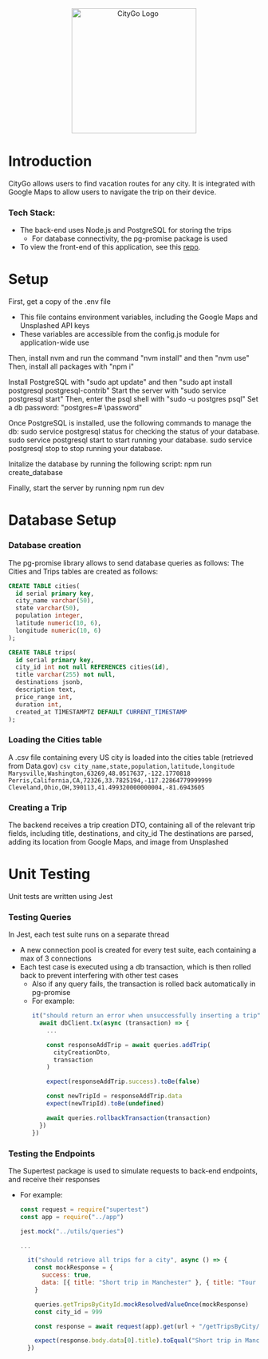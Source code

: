 <div align="center">
  <img src="https://github.com/alter5/city-go/assets/36527069/6a3e2d75-04c8-4f7e-8be5-f78724bb53d6" alt="CityGo Logo" width="250">
</div>

# Introduction
CityGo allows users to find vacation routes for any city. It is integrated with Google Maps to allow users to navigate the trip on their device.

### Tech Stack:
* The back-end uses Node.js and PostgreSQL for storing the trips
  * For database connectivity, the pg-promise package is used
* To view the front-end of this application, see this [repo](https://github.com/alter5/citygo-frontend-angular "CityGo frontend repo"). 

# Setup
First, get a copy of the .env file
* This file contains environment variables, including the Google Maps and Unsplashed API keys
* These variables are accessible from the config.js module for application-wide use

Then, install nvm and run the command "nvm install" and then "nvm use"
Then, install all packages with "npm i"

Install PostgreSQL with "sudo apt update" and then "sudo apt install postgresql postgresql-contrib"
Start the server with "sudo service postgresql start"
Then, enter the psql shell with "sudo -u postgres psql" 
Set a db password: "postgres=# \password"

Once PostgreSQL is installed, use the following commands to manage the db:
  sudo service postgresql status for checking the status of your database.
  sudo service postgresql start to start running your database.
  sudo service postgresql stop to stop running your database.

Initalize the database by running the following script:
  npm run create_database

Finally, start the server by running
  npm run dev

# Database Setup
### Database creation
The pg-promise library allows to send database queries as follows:
The Cities and Trips tables are created as follows:
```sql
CREATE TABLE cities(
  id serial primary key,
  city_name varchar(50),
  state varchar(50),
  population integer,
  latitude numeric(10, 6),
  longitude numeric(10, 6)
);

CREATE TABLE trips(
  id serial primary key,
  city_id int not null REFERENCES cities(id),
  title varchar(255) not null,
  destinations jsonb,
  description text,
  price_range int,
  duration int,
  created_at TIMESTAMPTZ DEFAULT CURRENT_TIMESTAMP
);
```

### Loading the Cities table
  
A .csv file containing every US city is loaded into the cities table (retrieved from Data.gov)
    ```csv
    city_name,state,population,latitude,longitude
    Marysville,Washington,63269,48.0517637,-122.1770818
    Perris,California,CA,72326,33.7825194,-117.22864779999999
    Cleveland,Ohio,OH,390113,41.499320000000004,-81.6943605
    ```

### Creating a Trip
The backend receives a trip creation DTO, containing all of the relevant trip fields, including title, destinations, and city_id
The destinations are parsed, adding its location from Google Maps, and image from Unsplashed

# Unit Testing
Unit tests are written using Jest

### Testing Queries
In Jest, each test suite runs on a separate thread
* A new connection pool is created for every test suite, each containing a max of 3 connections
* Each test case is executed using a db transaction, which is then rolled back to prevent interfering with other test cases
  * Also if any query fails, the transaction is rolled back automatically in pg-promise
  * For example:
    ```javascript
    it("should return an error when unsuccessfully inserting a trip", async () => {
      await dbClient.tx(async (transaction) => {
        ...
  
        const responseAddTrip = await queries.addTrip(
          cityCreationDto,
          transaction
        )
  
        expect(responseAddTrip.success).toBe(false)
  
        const newTripId = responseAddTrip.data
        expect(newTripId).toBe(undefined)
  
        await queries.rollbackTransaction(transaction)
      })
    })

### Testing the Endpoints
The Supertest package is used to simulate requests to back-end endpoints, and receive their responses
* For example:
    ```javascript
    const request = require("supertest")
    const app = require("../app")
    
    jest.mock("../utils/queries")

    ...

      it("should retrieve all trips for a city", async () => {
        const mockResponse = {
          success: true,
          data: [{ title: "Short trip in Manchester" }, { title: "Tour Liverpool" }]
        }
    
        queries.getTripsByCityId.mockResolvedValueOnce(mockResponse)
        const city_id = 999

        const response = await request(app).get(url + "/getTripsByCity/" + city_id)

        expect(response.body.data[0].title).toEqual("Short trip in Manchester")
      })
    ```
